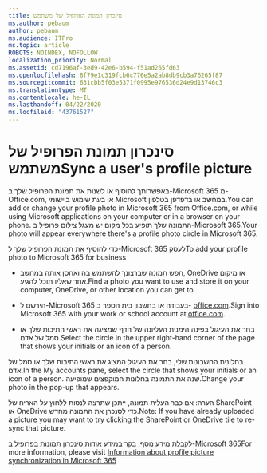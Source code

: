 ```yaml
---
title: סינכרון תמונת הפרופיל של משתמש
ms.author: pebaum
author: pebaum
ms.audience: ITPro
ms.topic: article
ROBOTS: NOINDEX, NOFOLLOW
localization_priority: Normal
ms.assetid: cd7196af-3ed9-42e6-b594-f51ad265fd63
ms.openlocfilehash: 8f79e1c319fcb6c776e5a2ab8db9cb3a76265f87
ms.sourcegitcommit: 631cbb5f03e5371f0995e976536d24e9d13746c3
ms.translationtype: MT
ms.contentlocale: he-IL
ms.lasthandoff: 04/22/2020
ms.locfileid: "43761527"
---
```

# <a name="sync-a-users-profile-picture"></a><span data-ttu-id="f168f-102">סינכרון תמונת הפרופיל של משתמש</span><span class="sxs-lookup"><span data-stu-id="f168f-102">Sync a user's profile picture</span></span>

<span data-ttu-id="f168f-103">באפשרותך להוסיף או לשנות את תמונת הפרופיל שלך ב-Microsoft 365 מ-Office.com, או בעת שימוש ביישומי Microsoft במחשב או בדפדפן בטלפון.</span><span class="sxs-lookup"><span data-stu-id="f168f-103">You can add or change your profile photo in Microsoft 365 from Office.com, or while using Microsoft applications on your computer or in a browser on your phone.</span></span> <span data-ttu-id="f168f-104">התמונה שלך תופיע בכל מקום יש מעגל צילום פרופיל ב-Microsoft 365.</span><span class="sxs-lookup"><span data-stu-id="f168f-104">Your photo will appear everywhere there's a profile photo circle in Microsoft 365.</span></span>

<span data-ttu-id="f168f-105">כדי להוסיף את תמונת הפרופיל שלך ל-Microsoft 365 לעסק</span><span class="sxs-lookup"><span data-stu-id="f168f-105">To add your profile photo to Microsoft 365 for business</span></span>

- <span data-ttu-id="f168f-106">חפש תמונה שברצונך להשתמש בה ואחסן אותה במחשב, OneDrive או מיקום אחר שאליו תוכל להגיע.</span><span class="sxs-lookup"><span data-stu-id="f168f-106">Find a photo you want to use and store it on your computer, OneDrive, or other location you can get to.</span></span>

- <span data-ttu-id="f168f-107">הירשם ל-Microsoft 365 בעבודה או בחשבון בית הספר ב- [office.com](https://www.office.com).</span><span class="sxs-lookup"><span data-stu-id="f168f-107">Sign into Microsoft 365 with your work or school account at [office.com](https://www.office.com).</span></span>

- <span data-ttu-id="f168f-108">בחר את העיגול בפינה הימנית העליונה של הדף שמציגה את ראשי התיבות שלך או סמל של אדם.</span><span class="sxs-lookup"><span data-stu-id="f168f-108">Select the circle in the upper right-hand corner of the page that shows your initials or an icon of a person.</span></span>

<span data-ttu-id="f168f-109">בחלונית החשבונות שלי, בחר את העיגול המציג את ראשי התיבות שלך או סמל של אדם.</span><span class="sxs-lookup"><span data-stu-id="f168f-109">In the My accounts pane, select the circle that shows your initials or an icon of a person.</span></span> <span data-ttu-id="f168f-110">שנה את התמונה בחלונות המוקפצים שמופיעה.</span><span class="sxs-lookup"><span data-stu-id="f168f-110">Change your photo in the pop-up that appears.</span></span>

<span data-ttu-id="f168f-111">הערה: אם כבר העלית תמונה, ייתכן שתרצה לנסות ללחוץ על האריח של SharePoint או OneDrive כדי לסנכרן את התמונה מחדש.</span><span class="sxs-lookup"><span data-stu-id="f168f-111">Note: If you have already uploaded a picture you may want to try clicking the SharePoint or OneDrive tile to re-sync that picture.</span></span>

<span data-ttu-id="f168f-112">לקבלת מידע נוסף, בקר [במידע אודות סינכרון תמונות בפרופיל ב-Microsoft 365](https://support.office.com/article/information-about-profile-picture-synchronization-in-office-365-20594d76-d054-4af4-a660-401133e3d48a)</span><span class="sxs-lookup"><span data-stu-id="f168f-112">For more information, please visit [Information about profile picture synchronization in Microsoft 365](https://support.office.com/article/information-about-profile-picture-synchronization-in-office-365-20594d76-d054-4af4-a660-401133e3d48a)</span></span>

